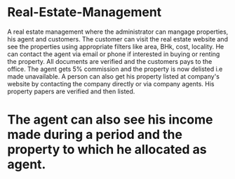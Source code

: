 # Real-Estate-Management 
A real estate management where the administrator can mangage properties, his agent and customers. The customer can visit the real estate website and see the properties using appropriate filters like area, BHk, cost, locality. He can contact the agent via email or phone if interested in buying or renting the property. All documents are verified and the customers pays to the office. The agent gets 5% commission and the property is now delisted i.e made unavailable.
A person can also get his property listed at company's website by contacting the company directly or via company agents. His property papers are verified and then listed.
# The agent can also see his income made during a period and the property to which he allocated as agent. 
